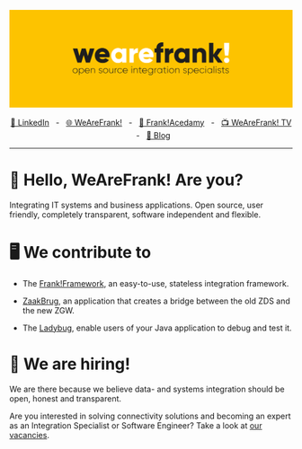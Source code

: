 ![WeAreFrank! Banner](https://github.com/wearefrank/.github/blob/master/profile/banner.png)

<div align="center">
  <a href="https://www.linkedin.com/company/wearefrank" target="_blank">🔗 LinkedIn</a>
    <span>&nbsp;&nbsp;-&nbsp;&nbsp;</span>
  <a href="https://wearefrank.nl/en/" target="_blank">🌐 WeAreFrank!</a>
    <span>&nbsp;&nbsp;-&nbsp;&nbsp;</span>
  <a href="https://frankacademy.nl/" target="_blank">📖 Frank!Acedamy</a>
    <span>&nbsp;&nbsp;-&nbsp;&nbsp;</span>
  <a href="https://wearefrank.tv/" target="_blank">📺 WeAreFrank! TV</a>
    <span>&nbsp;&nbsp;-&nbsp;&nbsp;</span>
  <a href="https://blog.wearefrank.nl/" target="_blank">📰 Blog</a>
  <hr />
</div>

# 👋 Hello, WeAreFrank! Are you?

Integrating IT systems and business applications. Open source, user friendly, completely  transparent, software independent and flexible.

# 🖥️ We contribute to

- The [Frank!Framework](https://github.com/frankframework/frankframework), an easy-to-use, stateless integration framework.

- [ZaakBrug](https://github.com/wearefrank/zaakbrug), an application that creates a bridge between the old ZDS and the new ZGW.

- The [Ladybug](https://github.com/wearefrank/ladybug), enable users of your Java application to debug and test it.

# 💼 We are hiring!

We are there because we believe data- and systems integration should be open, honest and transparent.

Are you interested in solving connectivity solutions and becoming an expert as an Integration Specialist or Software Engineer? Take a look at [our vacancies](https://wearefrank.nl/en/careers/).
